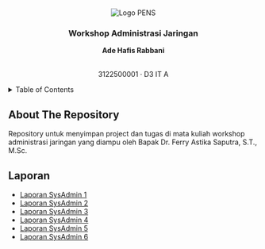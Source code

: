 <a name="readme-top"></a>

<!-- PROJECT LOGO -->
<br />
<div align="center">
  <img src="https://upload.wikimedia.org/wikipedia/id/4/44/Logo_PENS.png" alt="Logo PENS">

  <h3 align="center">Workshop Administrasi Jaringan</h3>

  <p align="center">
    <strong>Ade Hafis Rabbani</strong>
    <br />
    <br />
    <p>3122500001 · D3 IT A</p>
  </p>
</div>



<!-- TABLE OF CONTENTS -->
<details>
  <summary>Table of Contents</summary>
  <ol>
    <li>
      <a href="#about-the-repository">About The Project</a>
      <a href="#laporan"></a>
    <li><a href="#contact">Contact</a></li>
  </ol>
</details>

<!-- ABOUT THE PROJECT -->
## About The Repository

Repository untuk menyimpan project dan tugas di mata kuliah workshop administrasi jaringan yang diampu oleh Bapak Dr. Ferry Astika Saputra, S.T., M.Sc.


## Laporan
-  <a href="Tugas_1">Laporan SysAdmin 1</a>
-  <a href="Tugas_2">Laporan SysAdmin 2</a>
-  <a href="Tugas_3">Laporan SysAdmin 3</a>
-  <a href="Tugas_4">Laporan SysAdmin 4</a>
-  <a href="Tugas_5">Laporan SysAdmin 5</a>
-  <a href="Tugas_6">Laporan SysAdmin 6</a>
